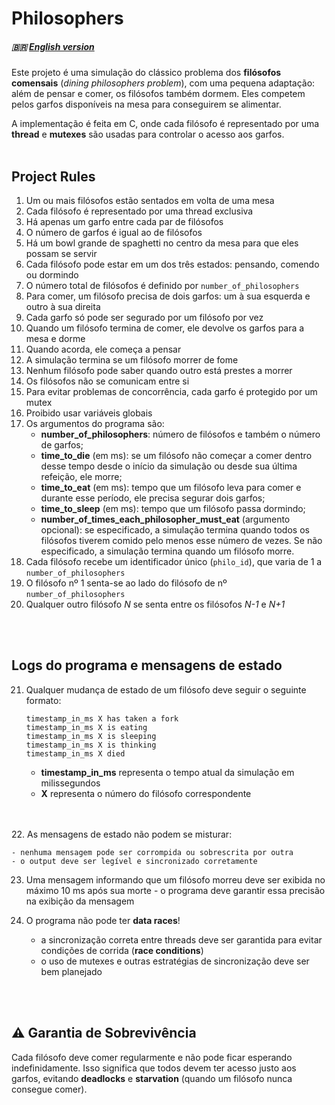 # Philosophers
##### 🇧🇷 [English version](../README.en.md)<br>
Este projeto é uma simulação do clássico problema dos **filósofos comensais** (*dining philosophers problem*), com uma pequena adaptação: além de pensar e comer, os filósofos também dormem. Eles competem pelos garfos disponíveis na mesa para conseguirem se alimentar.

A implementação é feita em C, onde cada filósofo é representado por uma **thread** e **mutexes** são usadas para controlar o acesso aos garfos.
<br>
<br>
## Project Rules

1. Um ou mais filósofos estão sentados em volta de uma mesa
2. Cada filósofo é representado por uma thread exclusiva
3. Há apenas um garfo entre cada par de filósofos
4. O número de garfos é igual ao de filósofos
5. Há um bowl grande de spaghetti no centro da mesa para que eles possam se servir
6. Cada filósofo pode estar em um dos três estados: pensando, comendo ou dormindo
7. O número total de filósofos é definido por ```number_of_philosophers```
8. Para comer, um filósofo precisa de dois garfos: um à sua esquerda e outro à sua direita
9.  Cada garfo só pode ser segurado por um filósofo por vez
10. Quando um filósofo termina de comer, ele devolve os garfos para a mesa e dorme
11. Quando acorda, ele começa a pensar
12. A simulação termina se um filósofo morrer de fome
13. Nenhum filósofo pode saber quando outro está prestes a morrer
14. Os filósofos não se comunicam entre si
15. Para evitar problemas de concorrência, cada garfo é protegido por um mutex
16. Proibido usar variáveis globais
17. Os argumentos do programa são:
       - **number_of_philosophers**: número de filósofos e também o número de garfos;
       - **time_to_die** (em ms): se um filósofo não começar a comer dentro desse tempo desde o início da simulação ou desde sua última refeição, ele morre;
       - **time_to_eat** (em ms): tempo que um filósofo leva para comer e durante esse período, ele precisa segurar dois garfos;
       - **time_to_sleep** (em ms): tempo que um filósofo passa dormindo;
       - **number_of_times_each_philosopher_must_eat** (argumento opcional): se especificado, a simulação termina quando todos os filósofos tiverem comido pelo menos esse número de vezes. Se não especificado, a simulação termina quando um filósofo morre.
18. Cada filósofo recebe um identificador único (``philo_id``), que varia de 1 a ```number_of_philosophers```
19. O filósofo nº 1 senta-se ao lado do filósofo de nº ```number_of_philosophers```
20. Qualquer outro filósofo *N* se senta entre os filósofos *N-1* e *N+1*
<br>
<br>

## Logs do programa e mensagens de estado
21. Qualquer mudança de estado de um filósofo deve seguir o seguinte formato:

    ```plaintext
    timestamp_in_ms X has taken a fork
    timestamp_in_ms X is eating
    timestamp_in_ms X is sleeping
    timestamp_in_ms X is thinking
    timestamp_in_ms X died
    ```

    - **timestamp_in_ms** representa o tempo atual da simulação em milissegundos
    - **X** representa o número do filósofo correspondente
<br>
<br>
22. As mensagens de estado não podem se misturar:

    - nenhuma mensagem pode ser corrompida ou sobrescrita por outra
    - o output deve ser legível e sincronizado corretamente

23. Uma mensagem informando que um filósofo morreu deve ser exibida no máximo 10 ms após sua morte - o programa deve garantir essa precisão na exibição da mensagem
    
24. O programa não pode ter **data races**!

    - a sincronização correta entre threads deve ser garantida para evitar condições de corrida (**race conditions**)
    - o uso de mutexes e outras estratégias de sincronização deve ser bem planejado
<br>
<br>

## ⚠️ Garantia de Sobrevivência

Cada filósofo deve comer regularmente e não pode ficar esperando indefinidamente. Isso significa que todos devem ter acesso justo aos garfos, evitando **deadlocks** e **starvation** (quando um filósofo nunca consegue comer).
